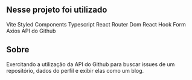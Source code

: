 ## Nesse projeto foi utilizado
Vite
Styled Components
Typescript
React Router Dom
React Hook Form
Axios
API do Github

## Sobre
Exercitando a utilização da API do Github para buscar issues de um repositório, dados do perfil e exibir elas como um blog.